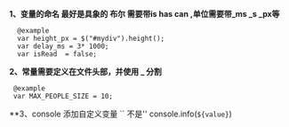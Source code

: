 **1、变量的命名 最好是具象的 布尔 需要带is  has can ,单位需要带_ms _s _px等**

      @example   
      var height_px = $("#mydiv").height(); 
      var delay_ms = 3* 1000;
      var isRead  = false;
     
**2、常量需要定义在文件头部，并使用 _ 分割**

     @example 
     var MAX_PEOPLE_SIZE = 10;
**3、console 添加自定义变量
      `` 不是'' console.info(`${value}`)
